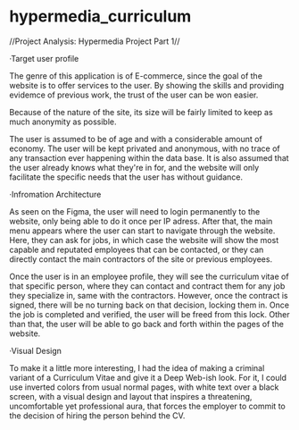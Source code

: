 # hypermedia_curriculum
//Project Analysis: Hypermedia Project Part 1//

·Target user profile

The genre of this application is of E-commerce, since the goal of the website is to offer
services to the user. By showing the skills and providing evidemce of previous work,
the trust of the user can be won easier.

Because of the nature of the site, its size will be fairly limited to keep as much anonymity
as possible.

The user is assumed to be of age and with a considerable amount of economy. The user will
be kept privated and anonymous, with no trace of any transaction ever happening within
the data base. It is also assumed that the user already knows what they're in for, and
the website will only facilitate the specific needs that the user has without guidance.

·Infromation Architecture

As seen on the Figma, the user will need to login permanently to the website, only being
able to do it once per IP adress. After that, the main menu appears where the user
can start to navigate through the website. Here, they can ask for jobs, in which case the
website will show the most capable and reputated employees that can be contacted, or they
can directly contact the main contractors of the site or previous employees.

Once the user is in an employee profile, they will see the curriculum vitae of that specific
person, where they can contact and contract them for any job they specialize in, same with
the contractors. However, once the contract is signed, there will be no turning back on
that decision, locking them in. Once the job is completed and verified, the user will be
freed from this lock. Other than that, the user will be able to go back and forth within
the pages of the website.

·Visual Design

To make it a little more interesting, I had the idea of making a criminal variant of a
Curriculum Vitae and give it a Deep Web-ish look. For it, I could use inverted colors from
usual normal pages, with white text over a black screen, with a visual design and layout that
inspires a threatening, uncomfortable yet professional aura, that forces the employer to
commit to the decision of hiring the person behind the CV.
